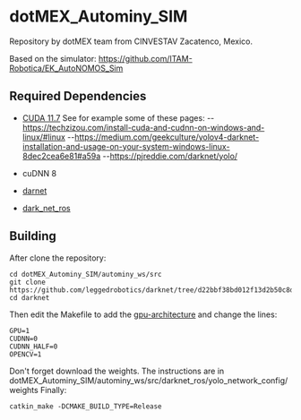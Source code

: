 # dotMEX_Autominy_SIM
Repository by dotMEX team from CINVESTAV Zacatenco, Mexico. 

Based on the simulator: 
https://github.com/ITAM-Robotica/EK_AutoNOMOS_Sim

## Required Dependencies
- [CUDA 11.7](https://docs.nvidia.com/cuda/cuda-installation-guide-linux/index.html) See for example some of these pages:
		--https://techzizou.com/install-cuda-and-cudnn-on-windows-and-linux/#linux
		--https://medium.com/geekculture/yolov4-darknet-installation-and-usage-on-your-system-windows-linux-8dec2cea6e81#a59a
		--https://pjreddie.com/darknet/yolo/

- cuDNN 8
- [darnet](https://github.com/leggedrobotics/darknet/tree/d22bbf38bd012f13d2b50c8d98149cd4a9889b7a)
- [dark_net_ros](https://github.com/leggedrobotics/darknet_ros)

## Building
After clone the repository:

	cd dotMEX_Autominy_SIM/autominy_ws/src
	git clone https://github.com/leggedrobotics/darknet/tree/d22bbf38bd012f13d2b50c8d98149cd4a9889b7a
	cd darknet

Then edit the Makefile to add the [gpu-architecture](https://developer.nvidia.com/cuda-gpus) and change the lines:

	GPU=1
	CUDNN=0
	CUDNN_HALF=0
	OPENCV=1

Don't forget download the weights. The instructions are in dotMEX_Autominy_SIM/autominy_ws/src/darknet_ros/yolo_network_config/weights
Finally:

	catkin_make -DCMAKE_BUILD_TYPE=Release

